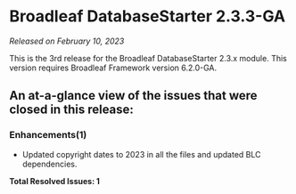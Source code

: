 # Broadleaf DatabaseStarter 2.3.3-GA

_Released on February 10, 2023_

This is the 3rd release for the Broadleaf DatabaseStarter 2.3.x module. This version requires Broadleaf Framework version 6.2.0-GA.

## An at-a-glance view of the issues that were closed in this release:

### Enhancements(1)
- Updated copyright dates to 2023 in all the files and updated BLC dependencies.


**Total Resolved Issues: 1**
